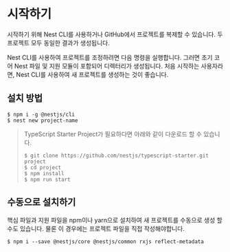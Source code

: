 # 시작하기
시작하기 위해 Nest CLI를 사용하거나 GitHub에서 프로젝트를 복제할 수 있습니다. 두 프로젝트 모두 동일한 결과가 생성됩니다.

Nest CLI를 사용하여 프로젝트를 조정하려면 다음 명령을 실행합니다. 그러면 초기 코어 Nest 파일 및 지원 모듈이 포함되어 디렉터리가 생성됩니다. 처음 시작하는 사용자라면, Nest CLI를 사용하여 새 프로젝트를 생성하는 것이 좋습니다.

## 설치 방법

```
$ npm i -g @nestjs/cli
$ nest new project-name
```
> TypeScript Starter Project가 필요하다면 아래와 같이 다운로드 할 수 있습니다.
> ```
> $ git clone https://github.com/nestjs/typescript-starter.git project
> $ cd project
> $ npm install
> $ npm run start
> ```

## 수동으로 설치하기
핵심 파일과 지원 파일을 npm이나 yarn으로 설치하여 새 프로젝트를 수동으로 생성 할 수도 있습니다. 물론 이 경우에는 프로젝트 파일을 직접 작성해야합니다.
```
$ npm i --save @nestjs/core @nestjs/common rxjs reflect-metadata
```
